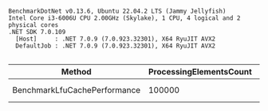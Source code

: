 ```

BenchmarkDotNet v0.13.6, Ubuntu 22.04.2 LTS (Jammy Jellyfish)
Intel Core i3-6006U CPU 2.00GHz (Skylake), 1 CPU, 4 logical and 2 physical cores
.NET SDK 7.0.109
  [Host]     : .NET 7.0.9 (7.0.923.32301), X64 RyuJIT AVX2
  DefaultJob : .NET 7.0.9 (7.0.923.32301), X64 RyuJIT AVX2


```
|                       Method | ProcessingElementsCount | OperationsCount | CacheSize |    Mean |    Error |   StdDev |      Gen0 |      Gen1 | Allocated |
|----------------------------- |------------------------ |---------------- |---------- |--------:|---------:|---------:|----------:|----------:|----------:|
| BenchmarkLfuCachePerformance |                  100000 |         1000000 |     90000 | 1.580 s | 0.0958 s | 0.2639 s | 8000.0000 | 7000.0000 |  45.84 MB |
